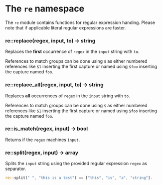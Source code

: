 # The `re` namespace

The `re` module contains functions for regular expression handing. Please note that if applicable literal regular expressions are faster.

### re::replace(regex, input, to) -> string

Replaces the **first** occurrence of `regex` in the `input` string with `to`.

References to match groups can be done using `$` as either numbered references like `$1` inserting the first capture or named using `$foo` inserting the capture named `foo`.

### re::replace_all(regex, input, to) -> string

Replaces **all** occurrences of `regex` in the `input` string with `to`.

References to match groups can be done using `$` as either numbered references like `$1` inserting the first capture or named using `$foo` inserting the capture named `foo`.

### re::is_match(regex, input) -> bool

Returns if the `regex` machines `input`.

### re::split(regex, input) -> array

Splits the `input` string using the provided regular expression  `regex` as separator.

```rust
re::split(" ", "this is a test") == ["this", "is", "a", "string"].
```



